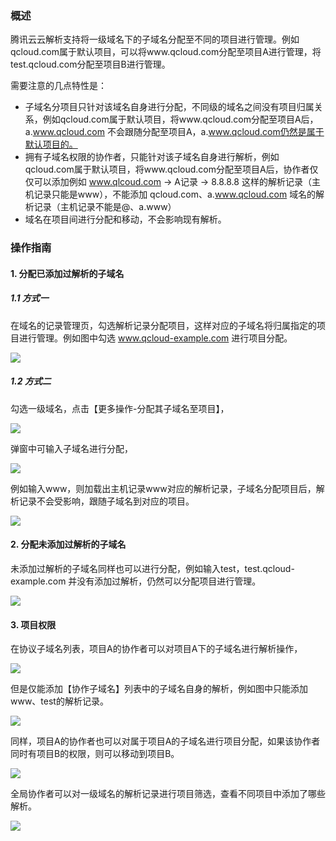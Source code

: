 ### 概述
腾讯云云解析支持将一级域名下的子域名分配至不同的项目进行管理。例如qcloud.com属于默认项目，可以将www.qcloud.com分配至项目A进行管理，将test.qcloud.com分配至项目B进行管理。

需要注意的几点特性是：
- 子域名分项目只针对该域名自身进行分配，不同级的域名之间没有项目归属关系，例如qcloud.com属于默认项目，将www.qcloud.com分配至项目A后，a.www.qcloud.com 不会跟随分配至项目A，a.www.qcloud.com仍然是属于默认项目的。
- 拥有子域名权限的协作者，只能针对该子域名自身进行解析，例如qcloud.com属于默认项目，将www.qcloud.com分配至项目A后，协作者仅仅可以添加例如 www.qlcoud.com -> A记录 -> 8.8.8.8 这样的解析记录（主机记录只能是www），不能添加 qcloud.com、a.www.qcloud.com 域名的解析记录（主机记录不能是@、a.www）
- 域名在项目间进行分配和移动，不会影响现有解析。

### 操作指南

#### 1. 分配已添加过解析的子域名

##### 1.1 方式一
在域名的记录管理页，勾选解析记录分配项目，这样对应的子域名将归属指定的项目进行管理。例如图中勾选 www.qcloud-example.com 进行项目分配。

![](https://mc.qcloudimg.com/static/img/a74544e477f35d793dec6f4097950f0d/5.png)

##### 1.2 方式二

勾选一级域名，点击【更多操作-分配其子域名至项目】，

![](https://mc.qcloudimg.com/static/img/3b69cdd063ad85968869ba2025ca2706/1.png)

弹窗中可输入子域名进行分配，

![](https://mc.qcloudimg.com/static/img/a39674f6e521fd0b5be27624cba4f93e/2.png)

例如输入www，则加载出主机记录www对应的解析记录，子域名分配项目后，解析记录不会受影响，跟随子域名到对应的项目。

![](https://mc.qcloudimg.com/static/img/74c067dbc6f09fb4f7bdccd603a9b7f4/3.png)

#### 2. 分配未添加过解析的子域名
未添加过解析的子域名同样也可以进行分配，例如输入test，test.qcloud-example.com 并没有添加过解析，仍然可以分配项目进行管理。

![](https://mc.qcloudimg.com/static/img/2c6c520256d1d3f1b9a3c4294c8652d5/4.png)

#### 3. 项目权限
在协议子域名列表，项目A的协作者可以对项目A下的子域名进行解析操作，

![](https://mc.qcloudimg.com/static/img/9f1fd67bebe633cecae1a1b7b4049c7a/7.png)

但是仅能添加【协作子域名】列表中的子域名自身的解析，例如图中只能添加www、test的解析记录。

![](https://mc.qcloudimg.com/static/img/79bf69fb27afed8ef35725f685cc8ee4/9.png)

同样，项目A的协作者也可以对属于项目A的子域名进行项目分配，如果该协作者同时有项目B的权限，则可以移动到项目B。

![](https://mc.qcloudimg.com/static/img/d11bca587183d2b886b7511b56a9666f/8.png)

全局协作者可以对一级域名的解析记录进行项目筛选，查看不同项目中添加了哪些解析。

![](https://mc.qcloudimg.com/static/img/745e2996418887556e36327136c9a9a7/6.png)
